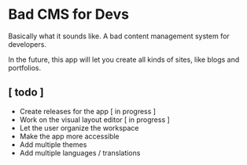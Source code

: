 # Bad CMS for Devs

Basically what it sounds like. A bad content management system for developers.  
  
In the future, this app will let you create all kinds of sites, like blogs and portfolios.

## [ todo ]
- Create releases for the app [ in progress ]
- Work on the visual layout editor [ in progress ]
- Let the user organize the workspace
- Make the app more accessible
- Add multiple themes
- Add multiple languages / translations

